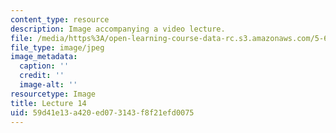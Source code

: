 ```yaml
---
content_type: resource
description: Image accompanying a video lecture.
file: /media/https%3A/open-learning-course-data-rc.s3.amazonaws.com/5-60-thermodynamics-kinetics-spring-2008/59d41e13a420ed073143f8f21efd0075_lec14_th.jpg
file_type: image/jpeg
image_metadata:
  caption: ''
  credit: ''
  image-alt: ''
resourcetype: Image
title: Lecture 14
uid: 59d41e13-a420-ed07-3143-f8f21efd0075
---
```

